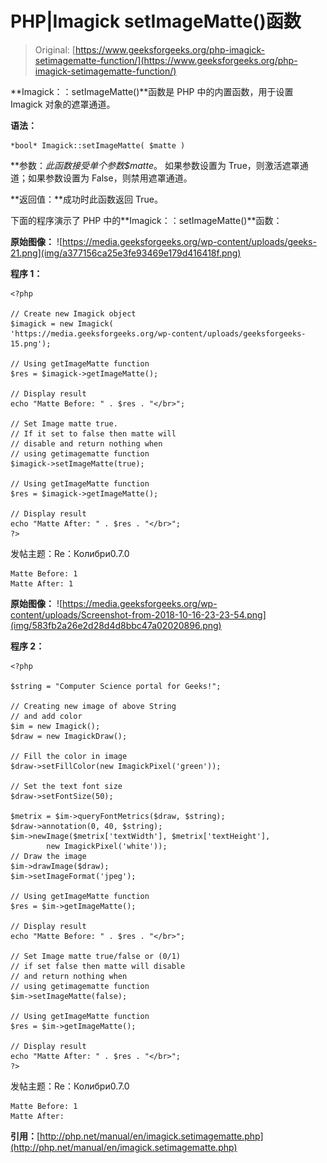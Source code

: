 # PHP|Imagick setImageMatte()函数

> Original: [https://www.geeksforgeeks.org/php-imagick-setimagematte-function/](https://www.geeksforgeeks.org/php-imagick-setimagematte-function/)

**Imagick：：setImageMatte()**函数是 PHP 中的内置函数，用于设置 Imagick 对象的遮罩通道。

**语法：**

```
*bool* Imagick::setImageMatte( $matte )
```

**参数：**此函数接受单个参数*$matte*。 如果参数设置为 True，则激活遮罩通道；如果参数设置为 False，则禁用遮罩通道。

**返回值：**成功时此函数返回 True。

下面的程序演示了 PHP 中的**Imagick：：setImageMatte()**函数：

**原始图像：**
![https://media.geeksforgeeks.org/wp-content/uploads/geeks-21.png](img/a377156ca25e3fe93469e179d416418f.png)

**程序 1：**

```
<?php

// Create new Imagick object
$imagick = new Imagick(
'https://media.geeksforgeeks.org/wp-content/uploads/geeksforgeeks-15.png');

// Using getImageMatte function
$res = $imagick->getImageMatte();

// Display result
echo "Matte Before: " . $res . "</br>";

// Set Image matte true.
// If it set to false then matte will 
// disable and return nothing when 
// using getimagematte function
$imagick->setImageMatte(true);

// Using getImageMatte function
$res = $imagick->getImageMatte();

// Display result
echo "Matte After: " . $res . "</br>";
?>
```

发帖主题：Re：Колибри0.7.0

```
Matte Before: 1
Matte After: 1

```

**原始图像：**
![https://media.geeksforgeeks.org/wp-content/uploads/Screenshot-from-2018-10-16-23-23-54.png](img/583fb2a26e2d28d4d8bbc47a02020896.png)

**程序 2：**

```
<?php 

$string = "Computer Science portal for Geeks!"; 

// Creating new image of above String 
// and add color
$im = new Imagick(); 
$draw = new ImagickDraw(); 

// Fill the color in image 
$draw->setFillColor(new ImagickPixel('green')); 

// Set the text font size 
$draw->setFontSize(50); 

$metrix = $im->queryFontMetrics($draw, $string); 
$draw->annotation(0, 40, $string); 
$im->newImage($metrix['textWidth'], $metrix['textHeight'], 
        new ImagickPixel('white')); 
// Draw the image         
$im->drawImage($draw); 
$im->setImageFormat('jpeg'); 

// Using getImageMatte function
$res = $im->getImageMatte();

// Display result
echo "Matte Before: " . $res . "</br>";

// Set Image matte true/false or (0/1)
// if set false then matte will disable 
// and return nothing when 
// using getimagematte function
$im->setImageMatte(false);

// Using getImageMatte function
$res = $im->getImageMatte();

// Display result
echo "Matte After: " . $res . "</br>";
?>
```

发帖主题：Re：Колибри0.7.0

```
Matte Before: 1
Matte After: 

```

**引用：**[http://php.net/manual/en/imagick.setimagematte.php](http://php.net/manual/en/imagick.setimagematte.php)